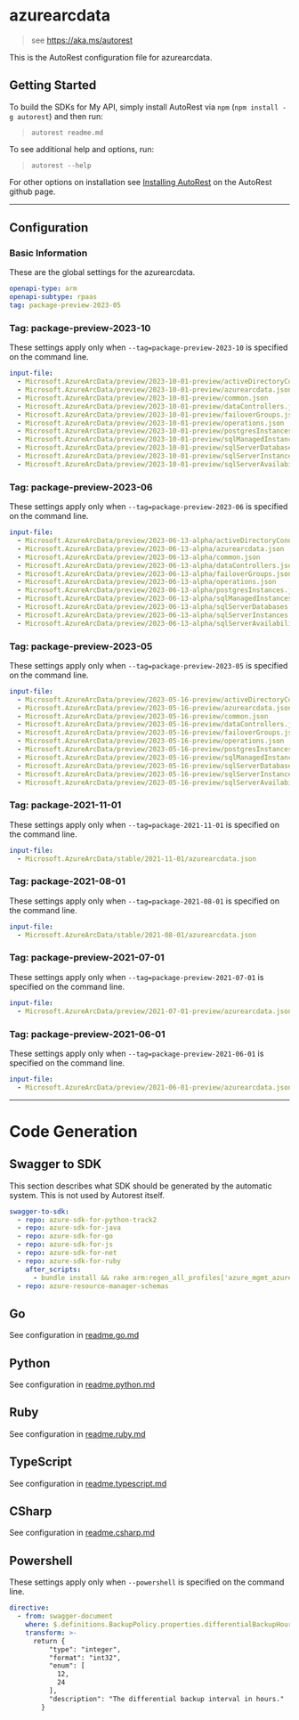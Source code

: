 # azurearcdata

> see https://aka.ms/autorest

This is the AutoRest configuration file for azurearcdata.

## Getting Started

To build the SDKs for My API, simply install AutoRest via `npm` (`npm install -g autorest`) and then run:

> `autorest readme.md`

To see additional help and options, run:

> `autorest --help`

For other options on installation see [Installing AutoRest](https://aka.ms/autorest/install) on the AutoRest github page.

---

## Configuration

### Basic Information

These are the global settings for the azurearcdata.

``` yaml
openapi-type: arm
openapi-subtype: rpaas
tag: package-preview-2023-05
```

### Tag: package-preview-2023-10

These settings apply only when `--tag=package-preview-2023-10` is specified on the command line.

```yaml $(tag) == 'package-preview-2023-10'
input-file:
  - Microsoft.AzureArcData/preview/2023-10-01-preview/activeDirectoryConnectors.json
  - Microsoft.AzureArcData/preview/2023-10-01-preview/azurearcdata.json
  - Microsoft.AzureArcData/preview/2023-10-01-preview/common.json
  - Microsoft.AzureArcData/preview/2023-10-01-preview/dataControllers.json
  - Microsoft.AzureArcData/preview/2023-10-01-preview/failoverGroups.json
  - Microsoft.AzureArcData/preview/2023-10-01-preview/operations.json
  - Microsoft.AzureArcData/preview/2023-10-01-preview/postgresInstances.json
  - Microsoft.AzureArcData/preview/2023-10-01-preview/sqlManagedInstances.json
  - Microsoft.AzureArcData/preview/2023-10-01-preview/sqlServerDatabases.json
  - Microsoft.AzureArcData/preview/2023-10-01-preview/sqlServerInstances.json
  - Microsoft.AzureArcData/preview/2023-10-01-preview/sqlServerAvailabilityGroups.json
```

### Tag: package-preview-2023-06

These settings apply only when `--tag=package-preview-2023-06` is specified on the command line.

```yaml $(tag) == 'package-preview-2023-06'
input-file:
  - Microsoft.AzureArcData/preview/2023-06-13-alpha/activeDirectoryConnectors.json
  - Microsoft.AzureArcData/preview/2023-06-13-alpha/azurearcdata.json
  - Microsoft.AzureArcData/preview/2023-06-13-alpha/common.json
  - Microsoft.AzureArcData/preview/2023-06-13-alpha/dataControllers.json
  - Microsoft.AzureArcData/preview/2023-06-13-alpha/failoverGroups.json
  - Microsoft.AzureArcData/preview/2023-06-13-alpha/operations.json
  - Microsoft.AzureArcData/preview/2023-06-13-alpha/postgresInstances.json
  - Microsoft.AzureArcData/preview/2023-06-13-alpha/sqlManagedInstances.json
  - Microsoft.AzureArcData/preview/2023-06-13-alpha/sqlServerDatabases.json
  - Microsoft.AzureArcData/preview/2023-06-13-alpha/sqlServerInstances.json
  - Microsoft.AzureArcData/preview/2023-06-13-alpha/sqlServerAvailabilityGroups.json
```

### Tag: package-preview-2023-05

These settings apply only when `--tag=package-preview-2023-05` is specified on the command line.

```yaml $(tag) == 'package-preview-2023-05'
input-file:
  - Microsoft.AzureArcData/preview/2023-05-16-preview/activeDirectoryConnectors.json
  - Microsoft.AzureArcData/preview/2023-05-16-preview/azurearcdata.json
  - Microsoft.AzureArcData/preview/2023-05-16-preview/common.json
  - Microsoft.AzureArcData/preview/2023-05-16-preview/dataControllers.json
  - Microsoft.AzureArcData/preview/2023-05-16-preview/failoverGroups.json
  - Microsoft.AzureArcData/preview/2023-05-16-preview/operations.json
  - Microsoft.AzureArcData/preview/2023-05-16-preview/postgresInstances.json
  - Microsoft.AzureArcData/preview/2023-05-16-preview/sqlManagedInstances.json
  - Microsoft.AzureArcData/preview/2023-05-16-preview/sqlServerDatabases.json
  - Microsoft.AzureArcData/preview/2023-05-16-preview/sqlServerInstances.json
  - Microsoft.AzureArcData/preview/2023-05-16-preview/sqlServerAvailabilityGroups.json
```

### Tag: package-2021-11-01

These settings apply only when `--tag=package-2021-11-01` is specified on the command line.

```yaml $(tag) == 'package-2021-11-01'
input-file:
  - Microsoft.AzureArcData/stable/2021-11-01/azurearcdata.json
```

### Tag: package-2021-08-01

These settings apply only when `--tag=package-2021-08-01` is specified on the command line.

```yaml $(tag) == 'package-2021-08-01'
input-file:
  - Microsoft.AzureArcData/stable/2021-08-01/azurearcdata.json
```

### Tag: package-preview-2021-07-01

These settings apply only when `--tag=package-preview-2021-07-01` is specified on the command line.

```yaml $(tag) == 'package-preview-2021-07-01'
input-file:
  - Microsoft.AzureArcData/preview/2021-07-01-preview/azurearcdata.json
```

### Tag: package-preview-2021-06-01

These settings apply only when `--tag=package-preview-2021-06-01` is specified on the command line.

```yaml $(tag) == 'package-preview-2021-06-01'
input-file:
  - Microsoft.AzureArcData/preview/2021-06-01-preview/azurearcdata.json
```

---

# Code Generation

## Swagger to SDK

This section describes what SDK should be generated by the automatic system.
This is not used by Autorest itself.

``` yaml $(swagger-to-sdk)
swagger-to-sdk:
  - repo: azure-sdk-for-python-track2
  - repo: azure-sdk-for-java
  - repo: azure-sdk-for-go
  - repo: azure-sdk-for-js
  - repo: azure-sdk-for-net
  - repo: azure-sdk-for-ruby
    after_scripts:
      - bundle install && rake arm:regen_all_profiles['azure_mgmt_azurearcdata']
  - repo: azure-resource-manager-schemas
```

## Go

See configuration in [readme.go.md](./readme.go.md)

## Python

See configuration in [readme.python.md](./readme.python.md)

## Ruby

See configuration in [readme.ruby.md](./readme.ruby.md)

## TypeScript

See configuration in [readme.typescript.md](./readme.typescript.md)

## CSharp

See configuration in [readme.csharp.md](./readme.csharp.md)

## Powershell

These settings apply only when `--powershell` is specified on the command line.

``` yaml $(powershell)
directive:
  - from: swagger-document
    where: $.definitions.BackupPolicy.properties.differentialBackupHours
    transform: >-
      return {
          "type": "integer",
          "format": "int32",
          "enum": [
            12,
            24
          ],
          "description": "The differential backup interval in hours."
        }
```
